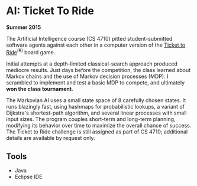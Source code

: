 # AI: Ticket To Ride
**Summer 2015**

The Artificial Intelligence course (CS 4710) pitted student-submitted software agents against each other in a computer version of the [Ticket to Ride](http://www.daysofwonder.com/tickettoride/en/usa/)<sup>(R)</sup> board game.

Initial attempts at a depth-limited classical-search approach produced mediocre results.  Just days before the competition, the class learned about Markov chains and the use of Markov decision processes (MDP).  I scrambled to implement and test a basic MDP to compete, and ultimately **won the class tournament**.

The Markovian AI uses a small state space of 8 carefully chosen states.  It runs blazingly fast, using hashmaps for probabilistic lookups, a variant of Dijkstra's shortest-path algorithm, and several linear processes with small input sizes.  The program couples short-term and long-term planning, modifying its behavior over time to maximize the overall chance of success.  The Ticket to Ride challenge is still assigned as part of CS 4710; additional details are available by request only.

## Tools
* Java
* Eclipse IDE
